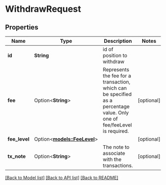 # WithdrawRequest

## Properties

Name | Type | Description | Notes
------------ | ------------- | ------------- | -------------
**id** | **String** | id of position to withdraw | 
**fee** | Option<**String**> | Represents the fee for a transaction, which can be specified as a percentage value. Only one of fee/feeLevel is required. | [optional]
**fee_level** | Option<[**models::FeeLevel**](FeeLevel.md)> |  | [optional]
**tx_note** | Option<**String**> | The note to associate with the transactions. | [optional]

[[Back to Model list]](../README.md#documentation-for-models) [[Back to API list]](../README.md#documentation-for-api-endpoints) [[Back to README]](../README.md)


